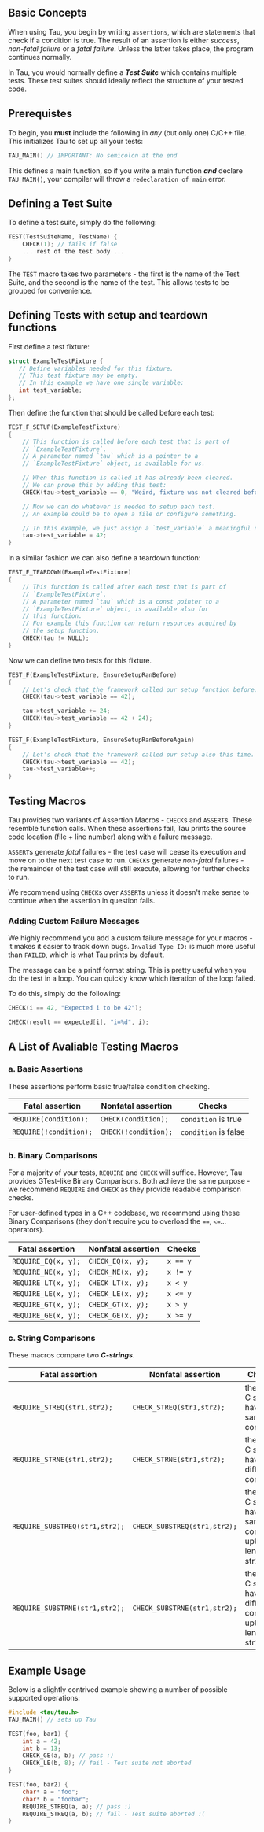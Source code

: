 ## Basic Concepts
When using Tau, you begin by writing `assertions`, which are statements that check if a condition is true. The result of an assertion is either *success*, *non-fatal failure* or a *fatal failure*. Unless the latter takes place, the program continues normally. 

In Tau, you would normally define a ***Test Suite*** which contains multiple tests. These test suites should ideally reflect the structure of your tested code. 


## Prerequistes
To begin, you **must** include the following in *any* (but only one) C/C++ file. This initializes Tau to set up all your tests:
```c
TAU_MAIN() // IMPORTANT: No semicolon at the end 
```
This defines a main function, so if you write a main function ***and*** declare `TAU_MAIN()`, your compiler will throw a `redeclaration of main` error.


## Defining a Test Suite
To define a test suite, simply do the following:
```c
TEST(TestSuiteName, TestName) {
    CHECK(1); // fails if false
    ... rest of the test body ...
}
```
The `TEST` macro takes two parameters - the first is the name of the Test Suite, and the second is the name of the test. This allows tests to be grouped for convenience. 

## Defining Tests with setup and teardown functions

First define a test fixture:

```c
struct ExampleTestFixture {
   // Define variables needed for this fixture.
   // This test fixture may be empty.
   // In this example we have one single variable:
   int test_variable;
};
```

Then define the function that should be called before each test:

```c
TEST_F_SETUP(ExampleTestFixture)
{
    // This function is called before each test that is part of
    // `ExampleTestFixture`.
    // A parameter named `tau` which is a pointer to a
    // `ExampleTestFixture` object, is available for us.

    // When this function is called it has already been cleared.
    // We can prove this by adding this test:
    CHECK(tau->test_variable == 0, "Weird, fixture was not cleared before setup");

    // Now we can do whatever is needed to setup each test.
    // An example could be to open a file or configure something.

    // In this example, we just assign a `test_variable` a meaningful number.
    tau->test_variable = 42;
}
```

In a similar fashion we can also define a teardown function:

```c
TEST_F_TEARDOWN(ExampleTestFixture)
{
    // This function is called after each test that is part of
    // `ExampleTestFixture`.
    // A parameter named `tau` which is a const pointer to a
    // `ExampleTestFixture` object, is available also for
    // this function.
    // For example this function can return resources acquired by
    // the setup function.
    CHECK(tau != NULL);
}
```

Now we can define two tests for this fixture.

```c
TEST_F(ExampleTestFixture, EnsureSetupRanBefore)
{
    // Let's check that the framework called our setup function before.
    CHECK(tau->test_variable == 42);

    tau->test_variable += 24;
    CHECK(tau->test_variable == 42 + 24);
}

TEST_F(ExampleTestFixture, EnsureSetupRanBeforeAgain)
{
    // Let's check that the framework called our setup also this time.
    CHECK(tau->test_variable == 42);
    tau->test_variable++;
}
```

## Testing Macros
Tau provides two variants of Assertion Macros - `CHECK`s and `ASSERT`s. These resemble function calls. When these assertions fail, Tau prints the source code location (file + line number) along with a failure message. 

`ASSERT`s generate *fatal* failures - the test case will cease its execution and move on to the next test case to run. 
`CHECK`s generate *non-fatal* failures - the remainder of the test case will still execute, allowing for further checks to run. 

We recommend using `CHECK`s over `ASSERT`s unless it doesn't make sense to continue when the assertion in question fails. 

### Adding Custom Failure Messages
We highly recommend you add a custom failure message for your macros - it makes it easier to track down bugs. `Invalid Type ID:` is much more useful than `FAILED`, which is what Tau prints by default.

The message can be a printf format string. This is pretty useful when you do the test in a loop. You can quickly know which iteration of the loop failed.

To do this, simply do the following:
```C
CHECK(i == 42, "Expected i to be 42");

CHECK(result == expected[i], "i=%d", i);
```


## A List of Avaliable Testing Macros
### a. Basic Assertions
These assertions perform basic true/false condition checking. 

Fatal assertion             | Nonfatal assertion         | Checks
--------------------------  | -------------------------- | --------------------
`REQUIRE(condition);`  | `CHECK(condition);`  | `condition` is true
`REQUIRE(!condition);` | `CHECK(!condition);` | `condition` is false

### b. Binary Comparisons
For a majority of your tests, `REQUIRE` and `CHECK` will suffice. However, Tau provides GTest-like Binary Comparisons. Both achieve the same purpose - we recommend `REQUIRE` and `CHECK` as they provide readable comparison checks. 

For user-defined types in a C++ codebase, we recommend using these Binary Comparisons (they don't require you to overload the `==`, `<=`... operators).

Fatal assertion          | Nonfatal assertion       | Checks
------------------------ | ------------------------ | --------------
`REQUIRE_EQ(x, y);` | `CHECK_EQ(x, y);`  | `x == y`
`REQUIRE_NE(x, y);` | `CHECK_NE(x, y);`  | `x != y`
`REQUIRE_LT(x, y);` | `CHECK_LT(x, y);`  | `x < y`
`REQUIRE_LE(x, y);` | `CHECK_LE(x, y);`  | `x <= y`
`REQUIRE_GT(x, y);` | `CHECK_GT(x, y);`  | `x > y`
`REQUIRE_GE(x, y);` | `CHECK_GE(x, y);`  | `x >= y`

### c. String Comparisons
These macros compare two ***C-strings***. 

| Fatal assertion                | Nonfatal assertion             | Checks                                                 |
| --------------------------     | ------------------------------ | -------------------------------------------------------- |
| `REQUIRE_STREQ(str1,str2);`    | `CHECK_STREQ(str1,str2);`     | the two C strings have the same content   		     |
| `REQUIRE_STRNE(str1,str2);`   | `CHECK_STRNE(str1,str2);`    | the two C strings have different contents 		     |
| `REQUIRE_SUBSTREQ(str1,str2);`    | `CHECK_SUBSTREQ(str1,str2);`     | the two C strings have the same contents, upto the length of str1   |
| `REQUIRE_SUBSTRNE(str1,str2);`   | `CHECK_SUBSTRNE(str1,str2);`    | the two C strings have different content, upto the length of str1   |


## Example Usage
Below is a slightly contrived example showing a number of possible supported operations:
```C
#include <tau/tau.h>
TAU_MAIN() // sets up Tau 

TEST(foo, bar1) {
    int a = 42; 
    int b = 13; 
    CHECK_GE(a, b); // pass :)
    CHECK_LE(b, 8); // fail - Test suite not aborted 
}

TEST(foo, bar2) {
    char* a = "foo";
    char* b = "foobar";
    REQUIRE_STREQ(a, a); // pass :)
    REQUIRE_STREQ(a, b); // fail - Test suite aborted :(
}
```
